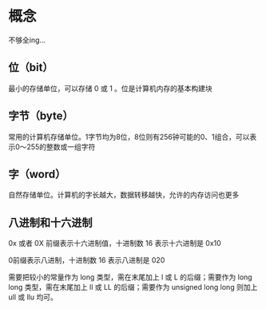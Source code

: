 # 概念

不够全ing...

## 位（bit）

最小的存储单位，可以存储 0 或 1 。位是计算机内存的基本构建块

## 字节（byte）

常用的计算机存储单位。1字节均为8位，8位则有256钟可能的0、1组合，可以表示0～255的整数或一组字符

## 字（word）

自然存储单位。计算机的字长越大，数据转移越快，允许的内存访问也更多

## 八进制和十六进制

0x 或者 0X 前缀表示十六进制值，十进制数 16 表示十六进制是 0x10 

0前缀表示八进制，十进制数 16 表示八进制是 020

 需要把较小的常量作为 long 类型，需在末尾加上 l 或 L 的后缀；需要作为 long long 类型，需在末尾加上 ll 或 LL 的后缀；需要作为 unsigned long long 则加上 ull 或 llu 均可。